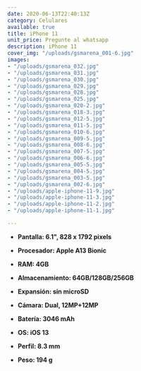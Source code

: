 ```yaml
---
date: 2020-06-13T22:40:13Z
category: Celulares
available: true
title: iPhone 11
unit_price: Pregunte al whatsapp
description: iPhone 11
cover_img: "/uploads/gsmarena_001-6.jpg"
images:
- "/uploads/gsmarena_032.jpg"
- "/uploads/gsmarena_031.jpg"
- "/uploads/gsmarena_030.jpg"
- "/uploads/gsmarena_029.jpg"
- "/uploads/gsmarena_028.jpg"
- "/uploads/gsmarena_025.jpg"
- "/uploads/gsmarena_020-2.jpg"
- "/uploads/gsmarena_018-3.jpg"
- "/uploads/gsmarena_012-5.jpg"
- "/uploads/gsmarena_011-5.jpg"
- "/uploads/gsmarena_010-6.jpg"
- "/uploads/gsmarena_009-5.jpg"
- "/uploads/gsmarena_008-6.jpg"
- "/uploads/gsmarena_007-5.jpg"
- "/uploads/gsmarena_006-6.jpg"
- "/uploads/gsmarena_005-5.jpg"
- "/uploads/gsmarena_004-5.jpg"
- "/uploads/gsmarena_003-5.jpg"
- "/uploads/gsmarena_002-6.jpg"
- "/uploads/apple-iphone-11-9.jpg"
- "/uploads/apple-iphone-11-3.jpg"
- "/uploads/apple-iphone-11-2.jpg"
- "/uploads/apple-iphone-11-1.jpg"

---
```

* **Pantalla: 6.1", 828 x 1792 pixels**
* **Procesador: Apple A13 Bionic**
* **RAM: 4GB**
* **Almacenamiento: 64GB/128GB/256GB**
* **Expansión: sin microSD**


* **Cámara: Dual, 12MP+12MP**
* **Batería: 3046 mAh**
* **OS: iOS 13**
* **Perfil: 8.3 mm**
* **Peso: 194 g**